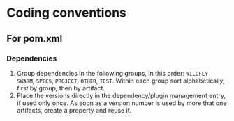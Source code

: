 # Coding conventions

## For pom.xml

### Dependencies

1. Group dependencies in the following groups, in this order: `WILDFLY SWARM`, `SPECS`, `PROJECT`, `OTHER`, `TEST`. Within each group sort alphabetically, first by group, then by artifact.
2. Place the versions directly in the dependency/plugin management entry, if used only once. As soon as a version number is used by more that one artifacts, create a property and reuse it.
